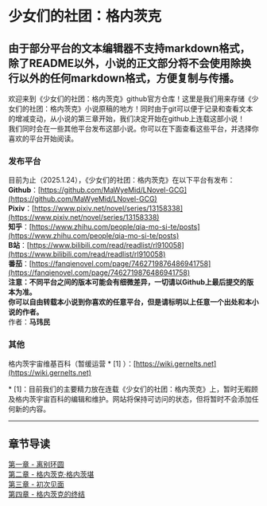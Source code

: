 # 少女们的社团：格内茨克
由于部分平台的文本编辑器不支持markdown格式，除了README以外，小说的正文部分将不会使用除换行以外的任何markdown格式，方便复制与传播。
---
欢迎来到《少女们的社团：格内茨克》github官方仓库！这里是我们用来存储《少女们的社团：格内茨克》小说原稿的地方！同时由于git可以便于记录和查看文本的增减变动，从小说的第三章开始，我们决定开始在github上连载这部小说！  
我们同时会在一些其他平台发布这部小说。你可以在下面查看这些平台，并选择你喜欢的平台开始阅读。
### 发布平台
目前为止（2025.1.24），《少女们的社团：格内茨克》在以下平台有发布：  
**Github**：[https://github.com/MaWyeMid/LNovel-GCG](https://github.com/MaWyeMid/LNovel-GCG)  
**Pixiv**：[https://www.pixiv.net/novel/series/13158338](https://www.pixiv.net/novel/series/13158338)  
**知乎**：[https://www.zhihu.com/people/qia-mo-si-te/posts](https://www.zhihu.com/people/qia-mo-si-te/posts)  
**B站**：[https://www.bilibili.com/read/readlist/rl910058](https://www.bilibili.com/read/readlist/rl910058)  
**番茄**：[https://fanqienovel.com/page/7462719876486941758](https://fanqienovel.com/page/7462719876486941758)  
**注意：不同平台之间的版本可能会有细微差异，一切请以Github上最后提交的版本为准。**  
**你可以自由转载本小说到你喜欢的任意平台，但是请标明以上任意一个出处和本小说的作者。**  
作者：**马玮民**  
### 其他
格内茨宇宙维基百科（暂缓运营 \* \[1\] ）：[https://wiki.gernelts.net](https://wiki.gernelts.net)  

\* \[1\]：目前我们的主要精力放在连载《少女们的社团：格内茨克》上，暂时无暇顾及格内茨宇宙百科的编辑和维护。网站将保持可访问的状态，但将暂时不会添加任何新的内容。

---
章节导读
---
[第一章 - 离别环圆](/Chapter01.md)  
[第二章 - 格内茨克·格内茨堪](/Chapter02.md)  
[第三章 - 初次见面](/Chapter03.md)  
[第四章 - 格内茨克的终结](/Chapter04.md)